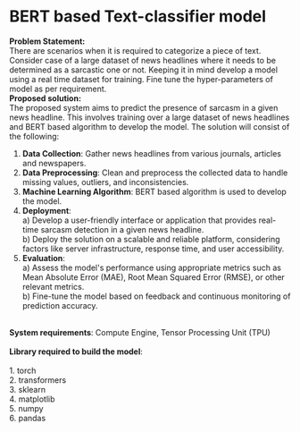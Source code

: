 # BERT based Text-classifier model 
<b>Problem Statement:</b>
<br>
There are scenarios when it is required to categorize a piece of text. Consider case 
of a large dataset of news headlines where it needs to be determined as a 
sarcastic one or not. Keeping it in mind develop a model using a real time dataset 
for training. Fine tune the hyper-parameters of model as per requirement.
<br>
<b>Proposed solution:</b>
<br>
The proposed system aims to predict the presence of sarcasm in a given news headline. This involves training over a large dataset of news headlines and BERT based algorithm to develop the model. The solution will consist of the following:
<br>
1. <b>Data Collection</b>: Gather news headlines from various journals, articles and newspapers.<br>
2. <b>Data Preprocessing</b>: Clean and preprocess the collected data to handle missing values, outliers, and inconsistencies.<br>
3. <b>Machine Learning Algorithm</b>: BERT based algorithm is used to develop the model.<br>
4. <b>Deployment</b>:
<br>a) Develop a user-friendly interface or application that provides real-time sarcasm detection in a given news headline.
<br>b) Deploy the solution on a scalable and reliable platform, considering factors like server infrastructure, response time, and user accessibility.<br>
5. <b>Evaluation</b>:
<br>a) Assess the model's performance using appropriate metrics such as Mean Absolute Error (MAE), Root Mean Squared Error (RMSE), or other relevant metrics.
<br>b) Fine-tune the model based on feedback and continuous monitoring of prediction accuracy.
<br>
<b>System requirements</b>: Compute Engine, Tensor Processing Unit (TPU)
<br>
<br>
<b>Library required to build the model</b>:
<br>
<br>1. torch<br> 
2. transformers<br> 
3. sklearn<br> 
4. matplotlib<br> 
5. numpy<br>
6. pandas 
